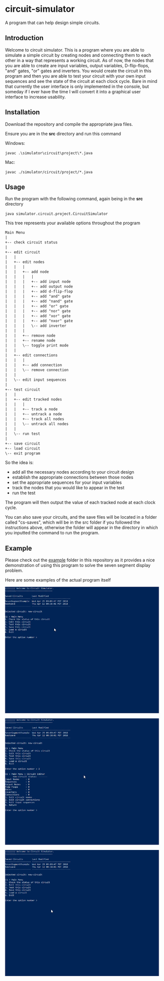 # circuit-simulator

A program that can help design simple circuits.

## Introduction

Welcome to circuit simulator. This is a program where you are able to simulate a simple circuit by creating nodes and connecting them to each other in a way that represents a working circuit. As of now, the nodes that you are able to create are input variables, output variables, D-flip-flops, "and" gates, "or" gates and inverters. You would create the circuit in this program and then you are able to test your circuit with your own input sequences and see the state of the circuit at each clock cycle. Bare in mind that currently the user interface is only implemented in the console, but someday if I ever have the time I will convert it into a graphical user interface to increase usability.

## Installation

Download the repository and compile the appropriate java files.

Ensure you are in the <b>src</b> directory and run this command

Windows:

`javac .\simulator\circuit\project\*.java`

Mac:

`javac ./simulator/circuit/project/*.java`

## Usage

Run the program with the following command, again being in the <b>src</b> directory

`java simulator.circuit.project.CircuitSimulator`

This tree represents your available options throughout the program

```
Main Menu
|
+-- check circuit status
|
+-- edit circuit
|   |
|   +-- edit nodes
|   |   |
|   |   +-- add node
|   |   |   |
|   |   |   +-- add input node
|   |   |   +-- add output node
|   |   |   +-- add d-flip-flop
|   |   |   +-- add "and" gate
|   |   |   +-- add "nand" gate
|   |   |   +-- add "or" gate
|   |   |   +-- add "nor" gate
|   |   |   +-- add "xor" gate
|   |   |   +-- add "nxor" gate
|   |   |   \-- add inverter
|   |   |
|   |   +-- remove node
|   |   +-- rename node
|   |   \-- toggle print mode
|   |
|   +-- edit connections
|   |   |
|   |   +-- add connection
|   |   \-- remove connection
|   |
|   \-- edit input sequences
|
+-- test circuit
|   |
|   +-- edit tracked nodes
|   |   |
|   |   +-- track a node
|   |   +-- untrack a node
|   |   +-- track all nodes
|   |   \-- untrack all nodes
|   |
|   \-- run test
|
+-- save circuit
+-- load circuit
\-- exit program
```

So the idea is:

+ add all the necessary nodes according to your circuit design
+ establish the appropriate connections between those nodes
+ set the appropriate sequences for your input variables
+ track the nodes that you would like to appear in the test
+ run the test

The program will then output the value of each tracked node at each clock cycle.

You can also save your circuits, and the save files will be located in a folder called "cs-saves", which will be in the src folder if you followed the instructions above, otherwise the folder will appear in the directory in which you inputted the command to run the program.

## Example

Please check out the [example](example/) folder in this repository as it provides a nice demonstration of using this program to solve the seven segment display problem.

Here are some examples of the actual program itself

![Alt text](example/captures/testing_circuit.gif)

![Alt text](example/captures/add_node.gif)

![Alt text](example/captures/connections.gif)
